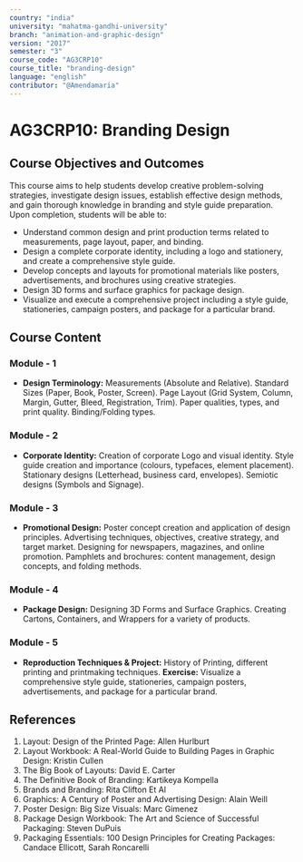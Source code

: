 ```yaml
---
country: "india"
university: "mahatma-gandhi-university"
branch: "animation-and-graphic-design"
version: "2017"
semester: "3"
course_code: "AG3CRP10"
course_title: "branding-design"
language: "english"
contributor: "@Amendamaria"
---
```


# AG3CRP10: Branding Design

## Course Objectives and Outcomes
This course aims to help students develop creative problem-solving strategies, investigate design issues, establish effective design methods, and gain thorough knowledge in branding and style guide preparation. Upon completion, students will be able to:
* Understand common design and print production terms related to measurements, page layout, paper, and binding.
* Design a complete corporate identity, including a logo and stationery, and create a comprehensive style guide.
* Develop concepts and layouts for promotional materials like posters, advertisements, and brochures using creative strategies.
* Design 3D forms and surface graphics for package design.
* Visualize and execute a comprehensive project including a style guide, stationeries, campaign posters, and package for a particular brand.

## Course Content

### Module - 1
* **Design Terminology:** Measurements (Absolute and Relative). Standard Sizes (Paper, Book, Poster, Screen). Page Layout (Grid System, Column, Margin, Gutter, Bleed, Registration, Trim). Paper qualities, types, and print quality. Binding/Folding types.

### Module - 2
* **Corporate Identity:** Creation of corporate Logo and visual identity. Style guide creation and importance (colours, typefaces, element placement). Stationary designs (Letterhead, business card, envelopes). Semiotic designs (Symbols and Signage).

### Module - 3
* **Promotional Design:** Poster concept creation and application of design principles. Advertising techniques, objectives, creative strategy, and target market. Designing for newspapers, magazines, and online promotion. Pamphlets and brochures: content management, design concepts, and folding methods.

### Module - 4
* **Package Design:** Designing 3D Forms and Surface Graphics. Creating Cartons, Containers, and Wrappers for a variety of products.

### Module - 5
* **Reproduction Techniques & Project:** History of Printing, different printing and printmaking techniques. **Exercise:** Visualize a comprehensive style guide, stationeries, campaign posters, advertisements, and package for a particular brand.

## References
1.  Layout: Design of the Printed Page: Allen Hurlburt
2.  Layout Workbook: A Real-World Guide to Building Pages in Graphic Design: Kristin Cullen
3.  The Big Book of Layouts: David E. Carter
4.  The Definitive Book of Branding: Kartikeya Kompella
5.  Brands and Branding: Rita Clifton Et Al
6.  Graphics: A Century of Poster and Advertising Design: Alain Weill
7.  Poster Design: Big Size Visuals: Marc Gimenez
8.  Package Design Workbook: The Art and Science of Successful Packaging: Steven DuPuis
9.  Packaging Essentials: 100 Design Principles for Creating Packages: Candace Ellicott, Sarah Roncarelli